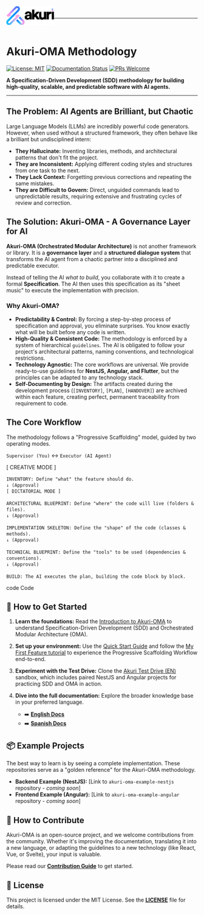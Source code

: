     
<img src="assets/logo-akuri-black.png" alt="Logo Akuri" align="left" width="25%" />
<br />
<hr />
<br />

# Akuri-OMA Methodology

[![License: MIT](https://img.shields.io/badge/License-MIT-blue.svg)](https://opensource.org/licenses/MIT)
[![Documentation Status](https://img.shields.io/badge/docs-up%20to%20date-brightgreen.svg)](/docs/es/)
[![PRs Welcome](https://img.shields.io/badge/PRs-welcome-brightgreen.svg)](CONTRIBUTING.md)

**A Specification-Driven Development (SDD) methodology for building high-quality, scalable, and predictable software with AI agents.**

---

## The Problem: AI Agents are Brilliant, but Chaotic

Large Language Models (LLMs) are incredibly powerful code generators. However, when used without a structured framework, they often behave like a brilliant but undisciplined intern:
-   **They Hallucinate:** Inventing libraries, methods, and architectural patterns that don't fit the project.
-   **They are Inconsistent:** Applying different coding styles and structures from one task to the next.
-   **They Lack Context:** Forgetting previous corrections and repeating the same mistakes.
-   **They are Difficult to Govern:** Direct, unguided commands lead to unpredictable results, requiring extensive and frustrating cycles of review and correction.

## The Solution: Akuri-OMA - A Governance Layer for AI

**Akuri-OMA (Orchestrated Modular Architecture)** is not another framework or library. It is a **governance layer** and a **structured dialogue system** that transforms the AI agent from a chaotic partner into a disciplined and predictable executor.

Instead of telling the AI *what to build*, you collaborate with it to create a formal **Specification**. The AI then uses this specification as its "sheet music" to execute the implementation with precision.

### Why Akuri-OMA?

-   **Predictability & Control:** By forcing a step-by-step process of specification and approval, you eliminate surprises. You know exactly what will be built before any code is written.
-   **High-Quality & Consistent Code:** The methodology is enforced by a system of hierarchical `guidelines`. The AI is obligated to follow your project's architectural patterns, naming conventions, and technological restrictions.
-   **Technology Agnostic:** The core workflows are universal. We provide ready-to-use guidelines for **NestJS, Angular, and Flutter**, but the principles can be adapted to any technology stack.
-   **Self-Documenting by Design:** The artifacts created during the development process (`[INVENTORY]`, `[PLAN]`, `[HANDOVER]`) are archived within each feature, creating perfect, permanent traceability from requirement to code.

## The Core Workflow

The methodology follows a "Progressive Scaffolding" model, guided by two operating modes.

`Supervisor (You)` ↔ `Executor (AI Agent)`

  

[ CREATIVE MODE ]

    INVENTORY: Define "what" the feature should do.
    ↓ (Approval)
    [ DICTATORIAL MODE ]

    ARCHITECTURAL BLUEPRINT: Define "where" the code will live (folders & files).
    ↓ (Approval)

    IMPLEMENTATION SKELETON: Define the "shape" of the code (classes & methods).
    ↓ (Approval)

    TECHNICAL BLUEPRINT: Define the "tools" to be used (dependencies & conventions).
    ↓ (Approval)

    BUILD: The AI executes the plan, building the code block by block.

code Code

    
## 🚀 How to Get Started

1.  **Learn the foundations:** Read the [Introduction to Akuri-OMA](./docs/en/01-akuri-oma-intro.en.md) to understand Specification-Driven Development (SDD) and Orchestrated Modular Architecture (OMA).

2.  **Set up your environment:** Use the [Quick Start Guide](./docs/en/02-akuri-oma-tutorial.en.md#akuri-oma-quick-start-guide) and follow the [My First Feature tutorial](./docs/en/02-akuri-oma-tutorial.en.md#akuri-oma-tutorial-my-first-feature) to experience the Progressive Scaffolding Workflow end-to-end.

3.  **Experiment with the Test Drive:** Clone the [Akuri Test Drive (EN)](./akuiri-test-drive-EN/README.md) sandbox, which includes paired NestJS and Angular projects for practicing SDD and OMA in action.

4.  **Dive into the full documentation:** Explore the broader knowledge base in your preferred language.
    -   ➡️ **[English Docs](./docs/en/01-akuri-oma-intro.en.md)**
    -   ➡️ **[Spanish Docs](./docs/es/01-akuri-oma-intro.es.md)**

## 📦 Example Projects

The best way to learn is by seeing a complete implementation. These repositories serve as a "golden reference" for the Akuri-OMA methodology.

-   **Backend Example (NestJS):** [Link to `akuri-oma-example-nestjs` repository - *coming soon*]
-   **Frontend Example (Angular):** [Link to `akuri-oma-example-angular` repository - *coming soon*]

## 🤝 How to Contribute

Akuri-OMA is an open-source project, and we welcome contributions from the community. Whether it's improving the documentation, translating it into a new language, or adapting the guidelines to a new technology (like React, Vue, or Svelte), your input is valuable.

Please read our **[Contribution Guide](./CONTRIBUTING.md)** to get started.

## 📜 License

This project is licensed under the MIT License. See the **[LICENSE](./LICENSE)** file for details.

  